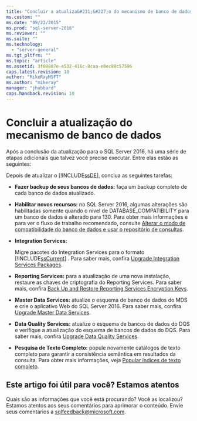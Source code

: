 ```yaml
---
title: "Concluir a atualiza&#231;&#227;o do mecanismo de banco de dados | Microsoft Docs"
ms.custom: ""
ms.date: "09/22/2015"
ms.prod: "sql-server-2016"
ms.reviewer: ""
ms.suite: ""
ms.technology: 
  - "server-general"
ms.tgt_pltfrm: ""
ms.topic: "article"
ms.assetid: 3f08087e-e532-416c-8caa-e0ec88c57596
caps.latest.revision: 10
author: "MikeRayMSFT"
ms.author: "mikeray"
manager: "jhubbard"
caps.handback.revision: 10
---
```

# Concluir a atualiza&#231;&#227;o do mecanismo de banco de dados
  Após a conclusão da atualização para o SQL Server 2016, há uma série de etapas adicionais que talvez você precise executar. Entre elas estão as seguintes:  
  
 Depois de atualizar o [!INCLUDE[ssDE](../../includes/ssde-md.md)], conclua as seguintes tarefas:  
  
-   **Fazer backup de seus bancos de dados:** faça um backup completo de cada banco de dados atualizado.  
  
-   **Habilitar novos recursos:** no SQL Server 2016, algumas alterações são habilitadas somente quando o nível de DATABASE_COMPATIBILITY para um banco de dados é alterado para 130.  Para obter mais informações e para ver o fluxo de trabalho recomendado, consulte [Alterar o modo de compatibilidade do banco de dados e usar o repositório de consultas](../../database-engine/install-windows/change-the-database-compatibility-mode-and-use-the-query-store.md).  
  
-   **Integration Services:**  
  
     Migre pacotes do Integration Services para o formato [!INCLUDE[ssCurrent](../../includes/sscurrent-md.md)] . Para saber mais, confira [Upgrade Integration Services Packages](../../integration-services/install-windows/upgrade-integration-services-packages.md).  
  
-   **Reporting Services:** para a atualização de uma nova instalação, restaure as chaves de criptografia do Reporting Services. Para saber mais, confira [Back Up and Restore Reporting Services Encryption Keys](../../reporting-services/install-windows/back-up-and-restore-reporting-services-encryption-keys.md).  
  
-   **Master Data Services:**  atualize o esquema de banco de dados do MDS e crie o aplicativo Web do SQL Server 2016. Para saber mais, confira [Upgrade Master Data Services](../../database-engine/install-windows/upgrade-master-data-services.md).  
  
-   **Data Quality Services:** atualize o esquema de bancos de dados do DQS e verifique a atualização do esquema de bancos de dados do DQS. Para saber mais, confira [Upgrade Data Quality Services](../../database-engine/install-windows/upgrade-data-quality-services.md).  
  
-   **Pesquisa de Texto Completo:** popule novamente catálogos de texto completo para garantir a consistência semântica em resultados da consulta. Para obter mais informações, veja [Popular índices de texto completo](../../relational-databases/search/populate-full-text-indexes.md).  
  
## Este artigo foi útil para você? Estamos atentos  
 Quais são as informações que você está procurando? Você as localizou? Estamos atentos aos seus comentários para aprimorar o conteúdo. Envie seus comentários a [sqlfeedback@microsoft.com](mailto:sqlfeedback@microsoft.com?subject=Your%20feedback%20about%20the%20Complete%20the%20Database%20Engine%20Upgrade%20page).  
  
  